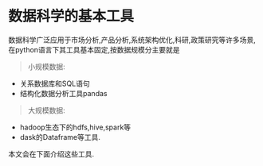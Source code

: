 # 数据科学的基本工具

数据科学广泛应用于市场分析,产品分析,系统架构优化,科研,政策研究等许多场景,在python语言下其工具基本固定,按数据规模分主要就是

> 小规模数据:
+ 关系数据库和SQL语句
+ 结构化数据分析工具pandas

> 大规模数据:
+ hadoop生态下的hdfs,hive,spark等
+ dask的Dataframe等工具.

本文会在下面介绍这些工具.